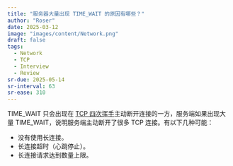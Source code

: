 ```yaml
---
title: "服务器大量出现 TIME_WAIT 的原因有哪些？"
author: "Roser"
date: 2025-03-12
image: "images/content/Network.png"
draft: false
tags:
  - Network
  - TCP
  - Interview
  - Review
sr-due: 2025-05-14
sr-interval: 63
sr-ease: 310
---
```

TIME_WAIT 只会出现在 [TCP 四次挥手](../../TCP/TCP-四次挥手)主动断开连接的一方，服务端如果出现大量 TIME_WAIT，说明服务端主动断开了很多 TCP 连接。有以下几种可能：

- 没有使用长连接。
- 长连接超时（心跳停止）。
- 长连接请求达到数量上限。

